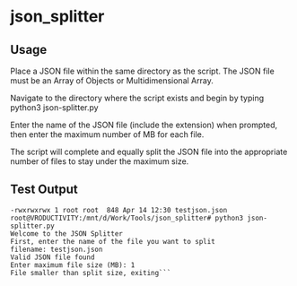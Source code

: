 # json_splitter

## Usage
Place a JSON file within the same directory as the script. The JSON file must be an Array of Objects or Multidimensional Array.

Navigate to the directory where the script exists and begin by typing python3 json-splitter.py

Enter the name of the JSON file (include the extension) when prompted, then enter the maximum number of MB for each file.

The script will complete and equally split the JSON file into the appropriate number of files to stay under the maximum size.

## Test Output
```-rwxrwxrwx 1 root root 1789 Apr 14 11:58 json-splitter.py
-rwxrwxrwx 1 root root  848 Apr 14 12:30 testjson.json
root@VRODUCTIVITY:/mnt/d/Work/Tools/json_splitter# python3 json-splitter.py
Welcome to the JSON Splitter
First, enter the name of the file you want to split
filename: testjson.json
Valid JSON file found
Enter maximum file size (MB): 1
File smaller than split size, exiting```

